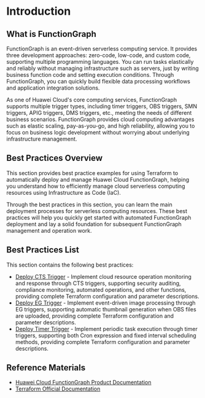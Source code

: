 # Introduction

## What is FunctionGraph

FunctionGraph is an event-driven serverless computing service. It provides three development approaches: zero-code, low-code, and custom code, supporting multiple programming languages. You can run tasks elastically and reliably without managing infrastructure such as servers, just by writing business function code and setting execution conditions. Through FunctionGraph, you can quickly build flexible data processing workflows and application integration solutions.

As one of Huawei Cloud's core computing services, FunctionGraph supports multiple trigger types, including timer triggers, OBS triggers, SMN triggers, APIG triggers, DMS triggers, etc., meeting the needs of different business scenarios. FunctionGraph provides cloud computing advantages such as elastic scaling, pay-as-you-go, and high reliability, allowing you to focus on business logic development without worrying about underlying infrastructure management.

## Best Practices Overview

This section provides best practice examples for using Terraform to automatically deploy and manage Huawei Cloud FunctionGraph, helping you understand how to efficiently manage cloud serverless computing resources using Infrastructure as Code (IaC).

Through the best practices in this section, you can learn the main deployment processes for serverless computing resources. These best practices will help you quickly get started with automated FunctionGraph deployment and lay a solid foundation for subsequent FunctionGraph management and operation work.

## Best Practices List

This section contains the following best practices:

* [Deploy CTS Trigger](cts_trigger.md) - Implement cloud resource operation monitoring and response through CTS triggers, supporting security auditing, compliance monitoring, automated operations, and other functions, providing complete Terraform configuration and parameter descriptions.
* [Deploy EG Trigger](eg_trigger.md) - Implement event-driven image processing through EG triggers, supporting automatic thumbnail generation when OBS files are uploaded, providing complete Terraform configuration and parameter descriptions.
* [Deploy Timer Trigger](timer_trigger.md) - Implement periodic task execution through timer triggers, supporting both Cron expression and fixed interval scheduling methods, providing complete Terraform configuration and parameter descriptions.

## Reference Materials

- [Huawei Cloud FunctionGraph Product Documentation](https://support.huaweicloud.com/functiongraph/index.html)
- [Terraform Official Documentation](https://www.terraform.io/docs/index.html)
